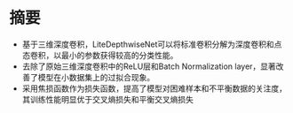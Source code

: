 # 摘要 # 
- 基于三维深度卷积，LiteDepthwiseNet可以将标准卷积分解为深度卷积和点态卷积，以最小的参数获得较高的分类性能。
- 去除了原始三维深度卷积中的ReLU层和Batch Normalization layer，显著改善了模型在小数据集上的过拟合现象。
- 采用焦损函数作为损失函数，提高了模型对困难样本和不平衡数据的关注度，其训练性能明显优于交叉熵损失和平衡交叉熵损失
